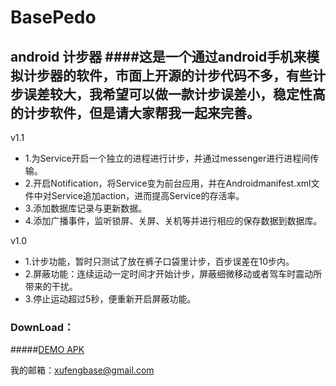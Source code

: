 # BasePedo
android 计步器
####这是一个通过android手机来模拟计步器的软件，市面上开源的计步代码不多，有些计步误差较大，我希望可以做一款计步误差小，稳定性高的计步软件，但是请大家帮我一起来完善。
------
     
v1.1
* 1.为Service开启一个独立的进程进行计步，并通过messenger进行进程间传输。
* 2.开启Notification，将Service变为前台应用，并在Androidmanifest.xml文
   件中对Service追加action，进而提高Service的存活率。
* 3.添加数据库记录与更新数据。
* 4.添加广播事件，监听锁屏、关屏、关机等并进行相应的保存数据到数据库。
    
v1.0
* 1.计步功能，暂时只测试了放在裤子口袋里计步，百步误差在10步内。
* 2.屏蔽功能：连续运动一定时间才开始计步，屏蔽细微移动或者驾车时震动所带来的干扰。
* 3.停止运动超过5秒，便重新开启屏蔽功能。
  

### DownLoad：
#####[DEMO APK](https://github.com/xfmax/BasePedo/raw/master/sample/basepedo.apk)

我的邮箱：xufengbase@gmail.com


